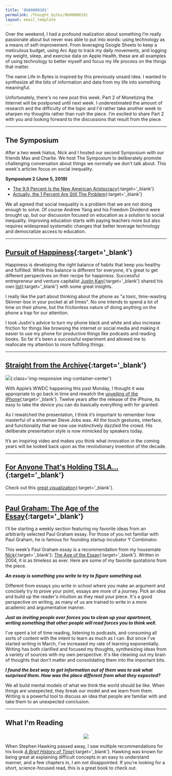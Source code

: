 ```yaml
---
title: '0b00000101'
permalink: /thought_bytes/0b00000101
layout: email_template
---
```

Over the weekend, I had a profound realization about something I’m really passionate about but never was able to put into words: using technology as a means of self-improvement. From leveraging Google Sheets to keep a meticulous budget, using Arc App to track my daily movements, and logging my weight, sleep, and exercise data on Apple Health, these are all examples of using technology to better myself and focus my life process on the things that matter.

The name Life in Bytes is inspired by this previously unsaid idea. I wanted to synthesize all the bits of information and data from my life into something meaningful.

Unfortunately, there's no new post this week. Part 2 of Monetizing the Internet will be postponed until next week. I underestimated the amount of research and the difficulty of the topic and I'd rather take another week to sharpen my thoughts rather than rush the piece. I'm excited to share Part 2 with you and looking forward to the discussions that result from the piece.

<hr class='post-hr'/>

## The Symposium

After a two week hiatus, Nick and I hosted our second Symposium with our friends Max and Charlie. We host The Symposium to deliberately promote challenging conversation about things we normally we don't talk about. This week's articles focus on social inequality.

**Symposium 2 (June 5, 2019)**
* [The 9.9 Percent Is the New American Aristocracy](https://www.theatlantic.com/magazine/archive/2018/06/the-birth-of-a-new-american-aristocracy/559130/){:target='_blank'}
* [Actually, the 1 Percent Are Still The Problem](https://slate.com/business/2018/05/forget-the-atlantics-9-9-percent-the-1-percent-are-still-the-problem.html){:target='_blank'}

We all agreed that social inequality is a problem that we are not doing enough to solve. Of course Andrew Yang and his Freedom Dividend were brought up, but our discussion focused on education as a solution to social inequality. Improving education starts with paying teachers more but also requires widespread systematic changes that better leverage technology and democratize access to education.

<hr class='post-hr'/>

## [**Pursuit of Happiness**](https://justinkan.com/feeling-good-justins-program-b77c70437ee2){:target='_blank'}

Happiness is developing the right balance of habits that keep you healthy and fulfilled. While this balance is different for everyone, it's great to get different perspectives on their recipe for happiness. Successful entrepreneur and venture capitalist [Justin Kan](https://twitter.com/justinkan){:target='_blank'} shared his own [list](https://justinkan.com/feeling-good-justins-program-b77c70437ee2){:target='_blank'} with some great insights.

I really like the part about thinking about the phone as "a toxic, time-wasting Skinner-box in your pocket at all times". No one intends to spend a lot of time on their phone, but the frictionless nature of doing anything on the phone a trap for our attention.

I took Justin's advice to turn my phone black and white and also increase friction for things like browsing the internet or social media and making it easier to use my phone for productive things like podcasts and reading books. So far it's been a successful experiment and allowed me to reallocate my attention to more fulfilling things.

<hr class='post-hr'/>

## [**Straight from the Archive**](https://youtu.be/vN4U5FqrOdQ){:target='_blank'}

![](https://kevinarifin.com/images/thought_bytes/jobs-iphone.jpg){:class='img-responsive img-container-center'}

With Apple’s WWDC happening this past Monday, I thought it was appropriate to go back in time and rewatch the [unveiling of the iPhone](https://youtu.be/vN4U5FqrOdQ){:target='_blank'}. Twelve years after the release of the iPhone, its easy to take the device you can do basically everything with for granted.

As I rewatched the presentation, I think it’s important to remember how masterful of a showman Steve Jobs was. All the touch gestures, interface, and functionality that we now use instinctively dazzled the crowd. His deliberate presentation style is now mimicked by speakers today.

It’s an inspiring video and makes you think what innovation in the coming years will be looked back upon as the revolutionary invention of the decade.

<hr class='post-hr'/>

## [**For Anyone That's Holding TSLA...**](https://public.flourish.studio/visualisation/374245/?utm_source=share&utm_medium=ios_app){:target='_blank'}

<div class="flourish-embed flourish-bar_race" data-src="visualisation/374245"></div><script src="https://public.flourish.studio/resources/embed.js"></script>

Check out this [great visualization](https://public.flourish.studio/visualisation/374245/?utm_source=share&utm_medium=ios_app){:target='_blank'}.

<hr class='post-hr'/>

## [**Paul Graham: The Age of the Essay**](http://www.paulgraham.com/essay.html){:target='_blank'}

I’ll be starting a weekly section featuring my favorite ideas from an arbitrarily selected Paul Graham essay. For those of you not familiar with Paul Graham, he is famous for founding startup incubator Y Combinator.

This week’s Paul Graham essay is a recommendation from my housemate [Nick](https://nickchua.me){:target='_blank'}: [The Age of the Essay](http://www.paulgraham.com/essay.html){:target='_blank'}. Written in 2004, it is as timeless as ever. Here are some of my favorite quotations from the piece.

***An essay is something you write to try to figure something out.***

Different from essays you write in school where you make an argument and concisely try to prove your point, essays are more of a journey. Pick an idea and build up the reader's intuition as they read your piece. It's a good perspective on writing, as many of us are trained to write in a more academic and argumentative manner.

***Just as inviting people over forces you to clean up your apartment, writing something that other people will read forces you to think well.***

I've spent a lot of time reading, listening to podcasts, and consuming all sorts of content with the intent to learn as much as I can. But since I've started writing in March, I've increased my rate of learning exponentially. Writing has both clarified and focused my thoughts, synthesizing ideas from a variety of sources with my own perspective. It's like cleaning out my brain of thoughts that don't matter and consolidating them into the important bits.

***I found the best way to get information out of them was to ask what surprised them. How was the place different from what they expected?***

We all build mental models of what we think the world should be like. When things are unexpected, they break our model and we learn from them. Writing is a powerful tool to discuss an idea that people are familiar with and take them to an unexpected conclusion.

<hr class='post-hr'/>

## What I'm Reading
<center>
<img src='https://kevinarifin.com/images/thought_bytes/history-of-time.jpg' class="img-responsive img-container-center" style='max-width:164px; margin-top: 5px'/>
</center>

When Stephen Hawking passed away, I saw multiple recommendations for his book [*A Brief History of Time*](https://www.amazon.com/Brief-History-Time-Stephen-Hawking/dp/0553380168){:target='_blank'}. Hawking was known for being great at explaining difficult concepts in an easy to understand manner, and a few chapters in, I am not disappointed. If you're looking for a short, science-focused read, this is a great book to check out.



<!-- A great read forwarded from my friend [Nick](https://nickchua.me){:target='_blank'}, -->